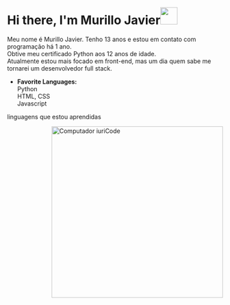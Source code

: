 # Hi there, I'm Murillo Javier<img src="https://media3.giphy.com/media/RJPIsQasw54INPJ7yv/giphy.gif"  width="40px" height="40px">


Meu nome é Murillo Javier. Tenho 13 anos e estou em contato com programação há 1 ano.<br>
Obtive meu certificado Python aos 12 anos de idade. <br>
Atualmente estou mais focado em front-end, mas um dia quem sabe me tornarei um desenvolvedor full stack.<br>



- **Favorite Languages:** <br>
Python <br>
HTML, CSS <br>
Javascript

<font style="vertical-align: inherit;">linguagens que estou aprendidas</font>

<img src="https://camo.githubusercontent.com/819faac558752eeb0aabb5f62e69597b8ae5c524e8074ed0eff369649a6f6003/68747470733a2f2f6d65646961302e67697068792e636f6d2f6d656469612f67554e413751483441654c64652f67697068792e676966" width="400px" align="right" alt="Computador iuriCode" data-canonical-src="https://media0.giphy.com/media/gUNA7QH4AeLde/giphy.gif" style="max-width:100%;">
